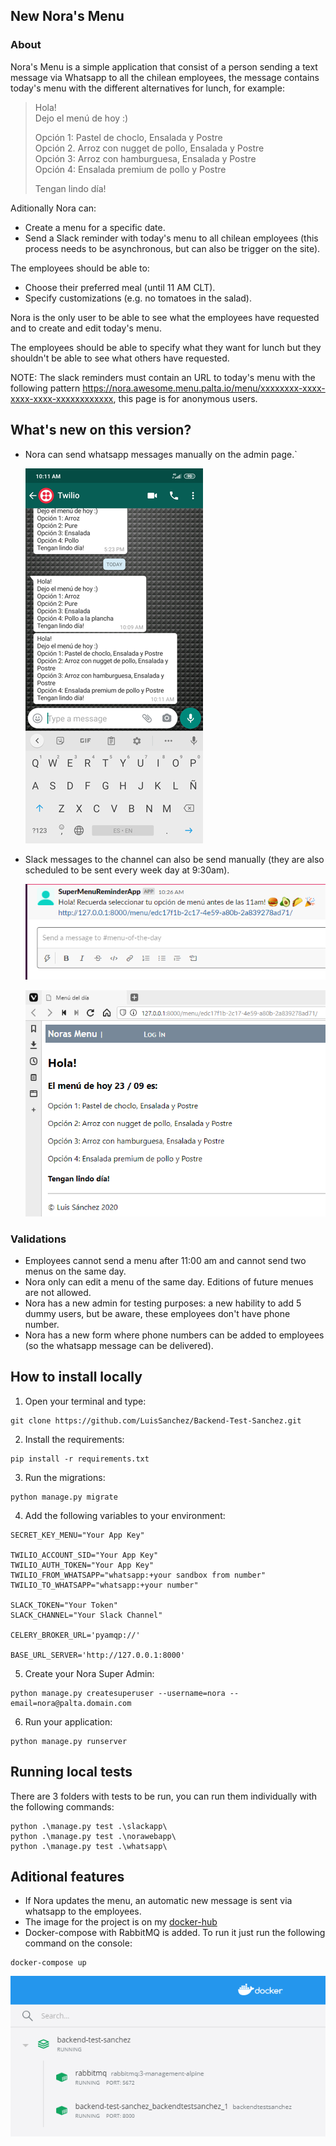 ## New Nora's Menu

### About

Nora's Menu is a simple application that consist of a person sending a text message via Whatsapp to all the chilean employees, the message contains today's menu with the different alternatives for lunch, for example:

> Hola!  
> Dejo el menú de hoy :)
>
> Opción 1: Pastel de choclo, Ensalada y Postre  
> Opción 2. Arroz con nugget de pollo, Ensalada y Postre  
> Opción 3: Arroz con hamburguesa, Ensalada y Postre  
> Opción 4: Ensalada premium de pollo y Postre
>
> Tengan lindo día!

Aditionally Nora can:

- Create a menu for a specific date.
- Send a Slack reminder with today's menu to all chilean employees (this process needs to be asynchronous, but can also be trigger on the site).

The employees should be able to:

- Choose their preferred meal (until 11 AM CLT).
- Specify customizations (e.g. no tomatoes in the salad).

Nora is the only user to be able to see what the employees have requested and to create and edit today's menu.

The employees should be able to specify what they want for lunch but they shouldn't be able to see what others have requested.

NOTE: The slack reminders must contain an URL to today's menu with the following pattern https://nora.awesome.menu.palta.io/menu/xxxxxxxx-xxxx-xxxx-xxxx-xxxxxxxxxxxx, this page is for anonymous users.

## What's new on this version?

- Nora can send whatsapp messages manually on the admin page.`

  ![](readme-static/whatsapp-twilio.png)

- Slack messages to the channel can also be send manually (they are also scheduled to be sent every week day at 9:30am).

  ![](readme-static/slackapp.png)

  ![](readme-static/menu-of-the-day.png)

### Validations

- Employees cannot send a menu after 11:00 am and cannot send two menus on the same day.
- Nora only can edit a menu of the same day. Editions of future menues are not allowed.
- Nora has a new admin for testing purposes: a new hability to add 5 dummy users, but be aware, these employees don't have phone number.
- Nora has a new form where phone numbers can be added to employees (so the whatsapp message can be delivered).

## How to install locally

1. Open your terminal and type:

```
git clone https://github.com/LuisSanchez/Backend-Test-Sanchez.git
```

2. Install the requirements:

```
pip install -r requirements.txt
```

3. Run the migrations:

```
python manage.py migrate
```

4. Add the following variables to your environment:

```
SECRET_KEY_MENU="Your App Key"

TWILIO_ACCOUNT_SID="Your App Key"
TWILIO_AUTH_TOKEN="Your App Key"
TWILIO_FROM_WHATSAPP="whatsapp:+your sandbox from number"
TWILIO_TO_WHATSAPP="whatsapp:+your number"

SLACK_TOKEN="Your Token"
SLACK_CHANNEL="Your Slack Channel"

CELERY_BROKER_URL='pyamqp://'

BASE_URL_SERVER='http://127.0.0.1:8000'
```

5. Create your Nora Super Admin:

```
python manage.py createsuperuser --username=nora --email=nora@palta.domain.com
```

6. Run your application:

```
python manage.py runserver
```

## Running local tests

There are 3 folders with tests to be run, you can run them individually with the following commands:

```
python .\manage.py test .\slackapp\
python .\manage.py test .\norawebapp\
python .\manage.py test .\whatsapp\

```

## Aditional features

- If Nora updates the menu, an automatic new message is sent via whatsapp to the employees.
- The image for the project is on my [docker-hub](https://hub.docker.com/r/luissanchezm86/nora-awesome-menu)
- Docker-compose with RabbitMQ is added. To run it just run the following command on the console:

```
docker-compose up
```

![](readme-static/docker-compose-with-rabbitmq.png)
